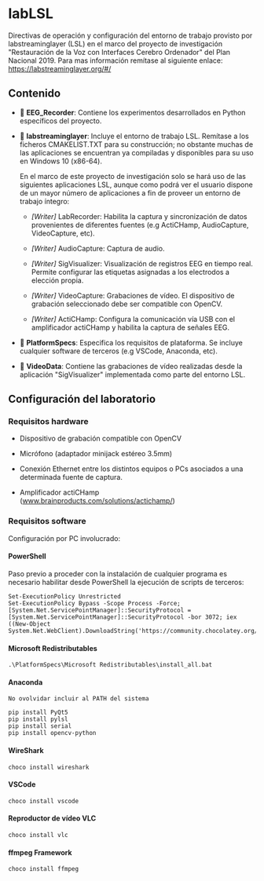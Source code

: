 # labLSL
Directivas de operación y configuración del entorno de trabajo provisto por labstreaminglayer (LSL) en el marco del proyecto de investigación "Restauración de la Voz con Interfaces Cerebro Ordenador" del Plan Nacional 2019. Para mas información remítase al siguiente enlace: https://labstreaminglayer.org/#/

## Contenido
- :file_folder: **EEG_Recorder**: Contiene los experimentos desarrollados en Python específicos del proyecto. 

- :file_folder: **labstreaminglayer**: Incluye el entorno de trabajo LSL. Remítase a los ficheros CMAKELIST.TXT para su construcción; no obstante muchas de las aplicaciones se encuentran ya compiladas y disponibles para su uso en Windows 10 (x86-64). 
  
  En el marco de este proyecto de investigación solo se hará uso de las siguientes aplicaciones LSL, aunque como podrá ver el usuario dispone de un mayor número de aplicaciones a fin de proveer un entorno de trabajo íntegro: 

  - *[Writer]* LabRecorder: Habilita la captura y sincronización de datos provenientes de diferentes fuentes (e.g ActiCHamp, AudioCapture, VideoCapture, etc).
  
  - *[Writer]* AudioCapture: Captura de audio.
  
  - *[Writer]* SigVisualizer: Visualización de registros EEG en tiempo real. Permite configurar las etiquetas asignadas a los electrodos a elección propia.
  
  - *[Writer]* VideoCapture: Grabaciones de vídeo. El dispositivo de grabación seleccionado debe ser compatible con OpenCV.
  
  - *[Writer]* ActiCHamp: Configura la comunicación vía USB con el amplificador actiCHamp y habilita la captura de señales EEG.
  
- :file_folder: **PlatformSpecs**: Especifica los requisitos de plataforma. Se incluye cualquier software de terceros (e.g VSCode, Anaconda, etc). 

- :file_folder: **VideoData**: Contiene las grabaciones de vídeo realizadas desde la aplicación "SigVisualizer" implementada como parte del entorno LSL.

## Configuración del laboratorio

### Requisitos hardware

- Dispositivo de grabación compatible con OpenCV

- Micrófono (adaptador minijack estéreo 3.5mm)

- Conexión Ethernet entre los distintos equipos o PCs asociados a una determinada fuente de captura.

- Amplificador actiCHamp (www.brainproducts.com/solutions/actichamp/)

### Requisitos software
Configuración por PC involucrado:
#### PowerShell

Paso previo a proceder con la instalación de cualquier programa es necesario habilitar desde PowerShell la ejecución de scripts de terceros:
	
	Set-ExecutionPolicy Unrestricted
	Set-ExecutionPolicy Bypass -Scope Process -Force; [System.Net.ServicePointManager]::SecurityProtocol = [System.Net.ServicePointManager]::SecurityProtocol -bor 3072; iex ((New-Object System.Net.WebClient).DownloadString('https://community.chocolatey.org/install.ps1'))
#### Microsoft Redistributables
	.\PlatformSpecs\Microsoft Redistributables\install_all.bat
#### Anaconda
	No ovolvidar incluir al PATH del sistema
	
	pip install PyQt5
	pip install pylsl
	pip install serial
	pip install opencv-python	
#### WireShark
	choco install wireshark
#### VSCode
	choco install vscode
#### Reproductor de vídeo VLC
	choco install vlc
#### ffmpeg Framework
	choco install ffmpeg
